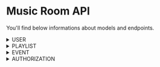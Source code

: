 # Music Room API

You'll find below informations about models and endpoints.

<details>

<summary>USER</summary>

### MODEL 
Name | Type
 --- | ---
**Id** | `primitive.ObjectID`
**Login*** | `string`
**Mail*** | `string`
**Password*** | `string`
**Token*** | `string`
**Preferences** | `string[]`
**Friends** | `string[]`
**Events** | `string[]`
**Playlists** | `string[]`
**Avatar** | `string`

(*) mandatory fields

### ENDPOINTS 
Route | Method | Utility
 --- | --- | ---
`/users` | **GET** | read every users
`/users/{id}` | **GET** | read one user
`/users` | **POST** | create one user
`/users/{id}` | **PUT** | update one user
`/users/{id}` | **DELETE** | delete one user
`/users/login` | **POST** | check user validity and return token
`/users/define` | **POST** | read a token a return the corresponding user
`/users/addFriend/{id}` | **PUT** | add a friend to `friends` field
`/users/friends/{id}` | **GET** | read every friends
`/users/removeFriend/{id}` | **PUT** | remove a friend from `friends` field
`/users/addPlaylist/{id}` | **PUT** | add a playlist to `playlists` field
`/users/playlists/{id}` | **GET** | read every playlistss
`/users/removePlaylist/{id}` | **PUT** | remove a playlist from `playlists` field
`/users/addEvent/{id}` | **PUT** | add an event to `events` field
`/users/events/{id}` | **GET** | read every events
`/users/removeEvent/{id}` | **PUT** | remove an event from `events` field
</details>

<details>

<summary>PLAYLIST</summary>

### MODEL
Name | Type
 --- | ---
**Id** | `primitive.ObjectID`
**Name*** | `string`
**Owner_id** | `string`
**Authorization_id** | `string`
**Songs** | `Song[]`
**Picture** | `string`

#### Song
Name | Type
 --- | ---
**Id** | `string`
**Name*** | `string`
**Score** | `uint`

(*) mandatory fields

### ENDPOINTS
Route | Method | Utility
 --- | --- | ---
`/playlists` | **GET** | read every playlists
`/playlists/{id}` | **GET** | read one playlist
`/playlists` | **POST** | create one playlist
`/playlists/searchPlaylist` | **POST** | search in playlist collection
`/playlists/searchSong` | **POST** | search song in playlist
`/playlists/{id}` | **PUT** | update one playlist
`/playlists/{id}` | **DELETE** | delete one playlist
`/playlists/addSong/{id}` | **PUT** | add a song to `songs` field
`/playlists/removeSong/{id}` | **PUT** | remove a song from `songs` field
</details>

<details>

<summary>EVENT</summary>

### MODEL
Name | Type | Value
 --- | --- | ---
**Id** | `primitive.ObjectID`
**Name*** | `string`
**Owner_id** | `string`
**Playlist_id** | `string`
**Picture** | `string`
**Start*** | `string`
**End*** | `string`
**Status** | `string` | pending/ongoing/finished

(*) mandatory fields

### ENDPOINTS
Route | Method | Utility
 --- | --- | ---
`/events` | **GET** | read every events
`/events/{id}` | **GET** | read one event
`/events` | **POST** | create one event
`/events/searchEvent` | **POST** | search in event collection
`/events/{id}` | **PUT** | update one event
`/events/{id}` | **DELETE** | delete one event
`/events/addPlaylist/{id}` | **PUT** | add a playlist to `playlists` field
`/events/removePlaylist/{id}` | **PUT** | remove a playlist from `playlists` field
`/events/removeUpdateStatus/{id}` | **PUT** | update `status` field
</details>

<details>

<summary>AUTHORIZATION</summary>

### MODEL
Name | Type | Value
 --- | --- | ---
**Id** | `primitive.ObjectID`
**Owner_id** | `string`
**Status** | `string` | public/private
**Guest** | `Guest[]`

#### Guest
Name | Type
 --- | ---
**Id** | `string`
**Contributor** | bool

### ENDPOINTS
Route | Method | Utility
 --- | --- | ---
`/authorizations` | **GET** | read every authorizations
`/authorizations/{id}` | **GET** | read one authorization
`/authorizations` | **POST** | create one authorization
`/authorizations/{id}` | **DELETE** | delete one authorization
`/authorizations/updateStatus/{id}` | **PUT** | update authorization status
`/authorizations/addGuest/{id}` | **PUT** | add a guest to `guests` field
`/authorization/guests/{id}` | **GET** | read every guests
`/authorizations/removeGuest/{id}` | **PUT** | remove a guest from `guests` field
</details>
